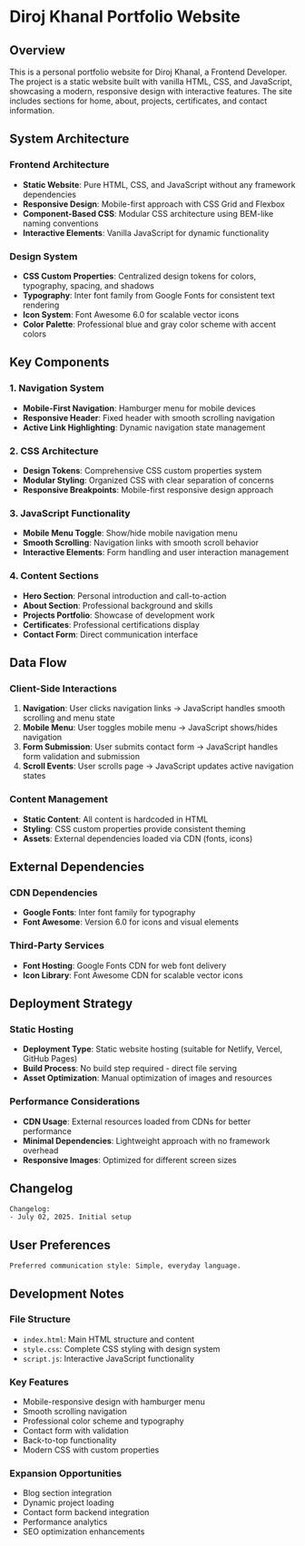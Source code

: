 # Diroj Khanal Portfolio Website

## Overview

This is a personal portfolio website for Diroj Khanal, a Frontend Developer. The project is a static website built with vanilla HTML, CSS, and JavaScript, showcasing a modern, responsive design with interactive features. The site includes sections for home, about, projects, certificates, and contact information.

## System Architecture

### Frontend Architecture
- **Static Website**: Pure HTML, CSS, and JavaScript without any framework dependencies
- **Responsive Design**: Mobile-first approach with CSS Grid and Flexbox
- **Component-Based CSS**: Modular CSS architecture using BEM-like naming conventions
- **Interactive Elements**: Vanilla JavaScript for dynamic functionality

### Design System
- **CSS Custom Properties**: Centralized design tokens for colors, typography, spacing, and shadows
- **Typography**: Inter font family from Google Fonts for consistent text rendering
- **Icon System**: Font Awesome 6.0 for scalable vector icons
- **Color Palette**: Professional blue and gray color scheme with accent colors

## Key Components

### 1. Navigation System
- **Mobile-First Navigation**: Hamburger menu for mobile devices
- **Responsive Header**: Fixed header with smooth scrolling navigation
- **Active Link Highlighting**: Dynamic navigation state management

### 2. CSS Architecture
- **Design Tokens**: Comprehensive CSS custom properties system
- **Modular Styling**: Organized CSS with clear separation of concerns
- **Responsive Breakpoints**: Mobile-first responsive design approach

### 3. JavaScript Functionality
- **Mobile Menu Toggle**: Show/hide mobile navigation menu
- **Smooth Scrolling**: Navigation links with smooth scroll behavior
- **Interactive Elements**: Form handling and user interaction management

### 4. Content Sections
- **Hero Section**: Personal introduction and call-to-action
- **About Section**: Professional background and skills
- **Projects Portfolio**: Showcase of development work
- **Certificates**: Professional certifications display
- **Contact Form**: Direct communication interface

## Data Flow

### Client-Side Interactions
1. **Navigation**: User clicks navigation links → JavaScript handles smooth scrolling and menu state
2. **Mobile Menu**: User toggles mobile menu → JavaScript shows/hides navigation
3. **Form Submission**: User submits contact form → JavaScript handles form validation and submission
4. **Scroll Events**: User scrolls page → JavaScript updates active navigation states

### Content Management
- **Static Content**: All content is hardcoded in HTML
- **Styling**: CSS custom properties provide consistent theming
- **Assets**: External dependencies loaded via CDN (fonts, icons)

## External Dependencies

### CDN Dependencies
- **Google Fonts**: Inter font family for typography
- **Font Awesome**: Version 6.0 for icons and visual elements

### Third-Party Services
- **Font Hosting**: Google Fonts CDN for web font delivery
- **Icon Library**: Font Awesome CDN for scalable vector icons

## Deployment Strategy

### Static Hosting
- **Deployment Type**: Static website hosting (suitable for Netlify, Vercel, GitHub Pages)
- **Build Process**: No build step required - direct file serving
- **Asset Optimization**: Manual optimization of images and resources

### Performance Considerations
- **CDN Usage**: External resources loaded from CDNs for better performance
- **Minimal Dependencies**: Lightweight approach with no framework overhead
- **Responsive Images**: Optimized for different screen sizes

## Changelog

```
Changelog:
- July 02, 2025. Initial setup
```

## User Preferences

```
Preferred communication style: Simple, everyday language.
```

## Development Notes

### File Structure
- `index.html`: Main HTML structure and content
- `style.css`: Complete CSS styling with design system
- `script.js`: Interactive JavaScript functionality

### Key Features
- Mobile-responsive design with hamburger menu
- Smooth scrolling navigation
- Professional color scheme and typography
- Contact form with validation
- Back-to-top functionality
- Modern CSS with custom properties

### Expansion Opportunities
- Blog section integration
- Dynamic project loading
- Contact form backend integration
- Performance analytics
- SEO optimization enhancements